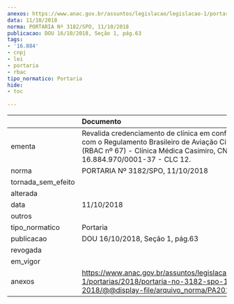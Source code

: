 ```yaml
---
anexos: https://www.anac.gov.br/assuntos/legislacao/legislacao-1/portarias/2018/portaria-no-3182-spo-11-10-2018/@@display-file/arquivo_norma/PA2018-3182.pdf
data: 11/10/2018
norma: PORTARIA Nº 3182/SPO, 11/10/2018
publicacao: DOU 16/10/2018, Seção 1, pág.63
tags:
- '16.884'
- cnpj
- lei
- portaria
- rbac
tipo_normatico: Portaria
hide: 
- toc 
 
---
```


|                    | Documento                                                                                                                                                                        |
|:-------------------|:---------------------------------------------------------------------------------------------------------------------------------------------------------------------------------|
| ementa             | Revalida credenciamento de clínica em conformidade com o Regulamento Brasileiro de Aviação Civil nº 67 (RBAC nº 67) - Clínica Médica Casimiro, CNPJ 16.884.970/0001-37 - CLC 12. |
| norma              | PORTARIA Nº 3182/SPO, 11/10/2018                                                                                                                                                 |
| tornada_sem_efeito |                                                                                                                                                                                  |
| alterada           |                                                                                                                                                                                  |
| data               | 11/10/2018                                                                                                                                                                       |
| outros             |                                                                                                                                                                                  |
| tipo_normatico     | Portaria                                                                                                                                                                         |
| publicacao         | DOU 16/10/2018, Seção 1, pág.63                                                                                                                                                  |
| revogada           |                                                                                                                                                                                  |
| em_vigor           |                                                                                                                                                                                  |
| anexos             | https://www.anac.gov.br/assuntos/legislacao/legislacao-1/portarias/2018/portaria-no-3182-spo-11-10-2018/@@display-file/arquivo_norma/PA2018-3182.pdf                             |